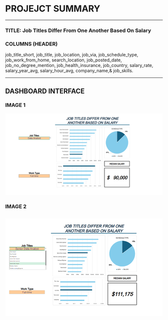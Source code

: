 # PROJEJCT SUMMARY
---
### **TITLE: Job Titles Differ From One Another Based On Salary**

### COLUMNS (HEADER)   
job_title_short, job_title, job_location, job_via, job_schedule_type, job_work_from_home, search_location, job_posted_date, job_no_degree_mention, job_health_insurance, job_country, salary_rate, salary_year_avg, salary_hour_avg, company_name,& job_skills.


---

## DASHBOARD INTERFACE


### IMAGE 1
![DASHBOARD](images/proj-1/dashboard-1.png)

### IMAGE 2
![DASHBOARD](images/proj-1/dashboard-2.png)
---
